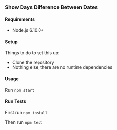 ### Show Days Difference Between Dates

#### Requirements

 - Node.js 6.10.0+

#### Setup

Things to do to set this up:

 - Clone the repository
 - Nothing else, there are no runtime dependencies


#### Usage

Run `npm start`


#### Run Tests

First run `npm install`

Then run `npm test`

